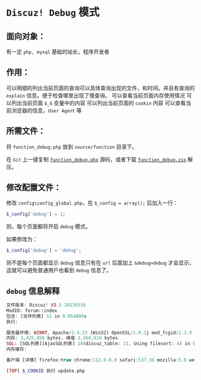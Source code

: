 # `Discuz! Debug` 模式
## 面向对象：
有一定 `php, mysql` 基础的站长，程序开发者

## 作用：
可以明细的列出当前页面的查询可以具体查询出现的文件，和时间。并且有查询的 `explain` 信息。便于检查哪里出现了慢查询。 可以查看当前页面内存使用情况 可以列出当前页面 `$_G` 变量中的内容 可以列出当前页面的 `cookie` 内容 可以查看当前浏览器的信息，`User Agent` 等

## 所需文件：
将 `function_debug.php` 放到 `source/function` 目录下。

在 `Git` 上一键复制 [`function_debug.php`](https://gitee.com/Discuz/DiscuzX/blob/v3.5/upload/source/function/function_debug.php) 源码，或者下载 [`function_debug.zip`](https://www.dismall.com/forum.php?mod=attachment&aid=MTEyfDhkMDVlNDBkfDE2ODM1MzEzMDd8MHwyMTc%3D) 解压。

## 修改配置文件：
修改 `config\config_global.php`，在 `$_config = array();` 后加入一行：


```php
$_config['debug'] = 1;
```
则，每个页面都将开启 `debug` 模式。

如果修改为：


```php
$_config['debug'] = 'debug';
```
则不是每个页面都显示 `debug` 信息只有在 `url` 后面加上 `&debug=debug` 才会显示，这就可以避免普通用户也看到 `debug` 信息了。

## `debug` 信息解释

```php
文件版本: Discuz! X3.5 20230316
ModID: forum::index
包含: [文件列表] 51 in 0.054800s
执行:

服务器环境: WINNT, Apache/2.4.23 (Win32) OpenSSL/1.0.2j mod_fcgid/2.3.9 MySQL/5.7.26(db_driver_mysqli)
内存: 3,425,856 bytes, 峰值 3,566,816 bytes
SQL: [SQL列表][AjaxSQL列表] 18(discuz_table: 21, Using filesort: 4) in 0.130452s
内存缓存:

客户端 [详情] firefox:true chrome:112.0.0.0 safari:537.36 mozilla:5.0 webkit:537.36

[TOP] $_COOKIE 执行 update.php

```

